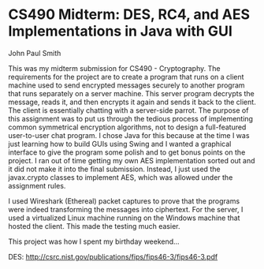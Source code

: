 CS490 Midterm: DES, RC4, and AES Implementations in Java with GUI
=======================================

John Paul Smith

This was my midterm submission for CS490 - Cryptography. The requirements for
the project are to create a program that runs on a client machine used to send
encrypted messages securely to another program that runs separately on a server
machine. This server program decrypts the message, reads it, and then encrypts
it again and sends it back to the client. The client is essentially chatting
with a server-side parrot. The purpose of this assignment was to put us through
the tedious process of implementing common symmetrical encryption algorithms,
not to design a full-featured user-to-user chat program. I chose Java for this
because at the time I was just learning how to build GUIs using Swing and I
wanted a graphical interface to give the program some polish and to get bonus
points on the project. I ran out of time getting my own AES implementation
sorted out and it did not make it into the final submission. Instead, I just
used the javax.crypto classes to implement AES, which was allowed under the
assignment rules.

I used Wireshark (Ethereal) packet captures to prove that the programs were
indeed transforming the messages into ciphertext. For the server, I used a
virtualized Linux machine running on the Windows machine that hosted the
client. This made the testing much easier.

This project was how I spent my birthday weekend...

DES: http://csrc.nist.gov/publications/fips/fips46-3/fips46-3.pdf